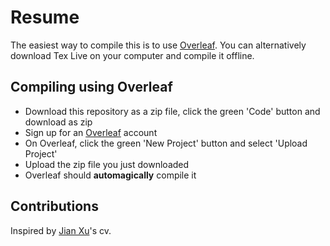 # Resume
The easiest way to compile this is to use [Overleaf](http://www.overleaf.com).
You can alternatively download Tex Live on your computer and compile it offline. 

## Compiling using Overleaf 
- Download this repository as a zip file, click the green 'Code' button and download as zip
- Sign up for an [Overleaf](http://www.overleaf.com) account 
- On Overleaf, click the green 'New Project' button and select 'Upload Project'
- Upload the zip file you just downloaded
- Overleaf should **automagically** compile it

## Contributions 
Inspired by [Jian Xu](https://github.com/xu-cheng/cv)'s cv. 